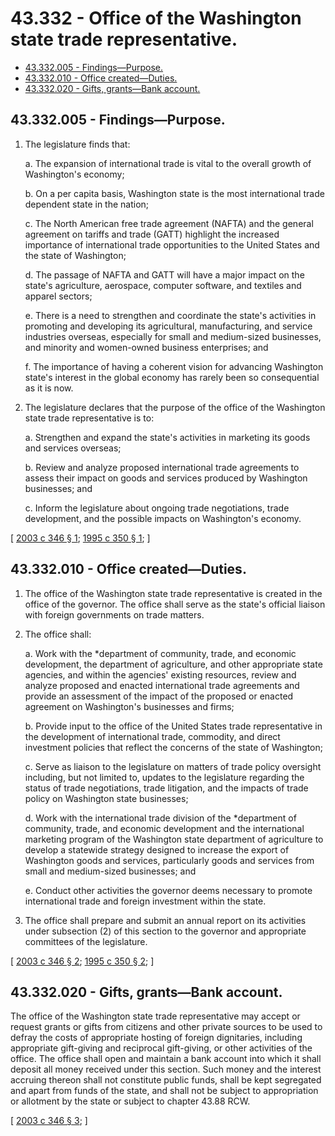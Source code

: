 # 43.332 - Office of the Washington state trade representative.
* [43.332.005 - Findings—Purpose.](#43332005---findingspurpose)
* [43.332.010 - Office created—Duties.](#43332010---office-createdduties)
* [43.332.020 - Gifts, grants—Bank account.](#43332020---gifts-grantsbank-account)
## 43.332.005 - Findings—Purpose.
1. The legislature finds that:

   a. The expansion of international trade is vital to the overall growth of Washington's economy;

   b. On a per capita basis, Washington state is the most international trade dependent state in the nation;

   c. The North American free trade agreement (NAFTA) and the general agreement on tariffs and trade (GATT) highlight the increased importance of international trade opportunities to the United States and the state of Washington;

   d. The passage of NAFTA and GATT will have a major impact on the state's agriculture, aerospace, computer software, and textiles and apparel sectors;

   e. There is a need to strengthen and coordinate the state's activities in promoting and developing its agricultural, manufacturing, and service industries overseas, especially for small and medium-sized businesses, and minority and women-owned business enterprises; and

   f. The importance of having a coherent vision for advancing Washington state's interest in the global economy has rarely been so consequential as it is now.

2. The legislature declares that the purpose of the office of the Washington state trade representative is to:

   a. Strengthen and expand the state's activities in marketing its goods and services overseas;

   b. Review and analyze proposed international trade agreements to assess their impact on goods and services produced by Washington businesses; and

   c. Inform the legislature about ongoing trade negotiations, trade development, and the possible impacts on Washington's economy.

\[ [2003 c 346 § 1](https://lawfilesext.leg.wa.gov/biennium/2003-04/Pdf/Bills/Session%20Laws/House/1173-S.SL.pdf?cite=2003%20c%20346%20§%201); [1995 c 350 § 1](https://lawfilesext.leg.wa.gov/biennium/1995-96/Pdf/Bills/Session%20Laws/House/1123-S.SL.pdf?cite=1995%20c%20350%20§%201); \]

## 43.332.010 - Office created—Duties.
1. The office of the Washington state trade representative is created in the office of the governor. The office shall serve as the state's official liaison with foreign governments on trade matters.

2. The office shall:

   a. Work with the *department of community, trade, and economic development, the department of agriculture, and other appropriate state agencies, and within the agencies' existing resources, review and analyze proposed and enacted international trade agreements and provide an assessment of the impact of the proposed or enacted agreement on Washington's businesses and firms;

   b. Provide input to the office of the United States trade representative in the development of international trade, commodity, and direct investment policies that reflect the concerns of the state of Washington;

   c. Serve as liaison to the legislature on matters of trade policy oversight including, but not limited to, updates to the legislature regarding the status of trade negotiations, trade litigation, and the impacts of trade policy on Washington state businesses;

   d. Work with the international trade division of the *department of community, trade, and economic development and the international marketing program of the Washington state department of agriculture to develop a statewide strategy designed to increase the export of Washington goods and services, particularly goods and services from small and medium-sized businesses; and

   e. Conduct other activities the governor deems necessary to promote international trade and foreign investment within the state.

3. The office shall prepare and submit an annual report on its activities under subsection (2) of this section to the governor and appropriate committees of the legislature.

\[ [2003 c 346 § 2](https://lawfilesext.leg.wa.gov/biennium/2003-04/Pdf/Bills/Session%20Laws/House/1173-S.SL.pdf?cite=2003%20c%20346%20§%202); [1995 c 350 § 2](https://lawfilesext.leg.wa.gov/biennium/1995-96/Pdf/Bills/Session%20Laws/House/1123-S.SL.pdf?cite=1995%20c%20350%20§%202); \]

## 43.332.020 - Gifts, grants—Bank account.
The office of the Washington state trade representative may accept or request grants or gifts from citizens and other private sources to be used to defray the costs of appropriate hosting of foreign dignitaries, including appropriate gift-giving and reciprocal gift-giving, or other activities of the office. The office shall open and maintain a bank account into which it shall deposit all money received under this section. Such money and the interest accruing thereon shall not constitute public funds, shall be kept segregated and apart from funds of the state, and shall not be subject to appropriation or allotment by the state or subject to chapter 43.88 RCW.

\[ [2003 c 346 § 3](https://lawfilesext.leg.wa.gov/biennium/2003-04/Pdf/Bills/Session%20Laws/House/1173-S.SL.pdf?cite=2003%20c%20346%20§%203); \]

